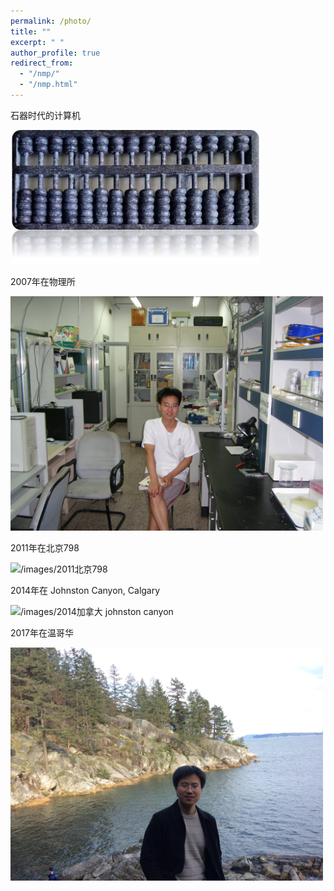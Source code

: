 ```yaml
---
permalink: /photo/
title: ""
excerpt: " "
author_profile: true
redirect_from: 
  - "/nmp/"
  - "/nmp.html"
---
```


石器时代的计算机

<img src="/images/算盘.jpg" alt="/images/算盘" width="400"/>

2007年在物理所

<img src="/images/2007.JPG" alt="/images/2007物理所" width="500"/>

2011年在北京798

<img src="/images/2011北京798.JPG" alt="/images/2011北京798" width="500"/>

2014年在 Johnston Canyon, Calgary

<img src="/images/2014加拿大 johnston canyon.JPG" alt="/images/2014加拿大 johnston canyon" width="500"/>

2017年在温哥华

<img src="/images/2017温哥华.JPG" alt="/images/2017温哥华" width="500"/>

